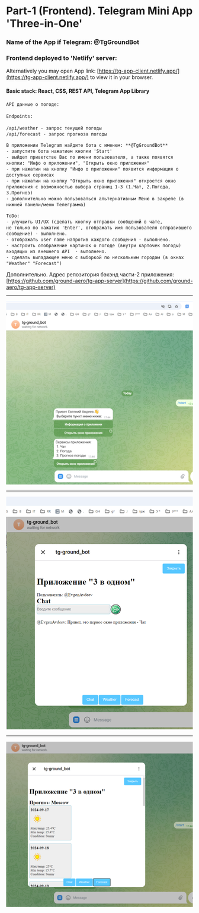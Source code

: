 
# Part-1 (Frontend). Telegram Mini App 'Three-in-One'

### Name of the App if Telegram: @TgGroundBot

### Frontend deployed to 'Netlify' server:
Alternatively you may open App link: [https://tg-app-client.netlify.app/](https://tg-app-client.netlify.app/) to view it in your browser.


#### Basic stack: React, CSS, REST API, Telegram App Library

 ```
API данные о погоде: 

 Endpoints:

 /api/weather - запрос текущей погоды  
 /api/forecast - запрос прогноза погоды
 
 ```
 ```
 В приложении Telegram найдите бота с именем: **@TgGroundBot**
 - запустите бота нажатием кнопки 'Start'
 - выйдет приветстве Вас по имени пользователя, а также появятся кнопки: "Инфо о приложении", "Открыть окно приложения"  
 - при нажатии на кнопку "Инфо о приложении" появится информация о доступных сервисах
 - при нажатии на кнопку "Открыть окно приложения" откроется окно приложения с возможностью выбора страниц 1-3 (1.Чат, 2.Погода, 3.Прогноз)   
 - дополнительно можно пользоваться альтернативным Меню в закрепе (в нижней панели/меню Телеграмма)

 ```


~~~
ToDo:
- улучшить UI/UX (сделать кнопку отправки сообщений в чате,  
не только по нажатию 'Enter', отображать имя пользователя отправившего сообщение) - выполнено.
- отображать user name напротив каждого сообщения - выполнено.
- настроить отображение картинок о погоде (внутри карточек погоды) входящих из внешнего API  - выполнено.
- сделать выпадающее меню с выборкой по нескольким городам (в окнах "Weather" "Forecast")

~~~

Дополнительно.
Адрес репозитория бэкэнд части-2 приложения: [https://github.com/ground-aero/tg-app-server](https://github.com/ground-aero/tg-app-server)  





---

![img-1](/images/startMenu.png)  

---

![img-3](/images/chatWindow.png)

---

![img-2](/images/weatherWindow.png)





